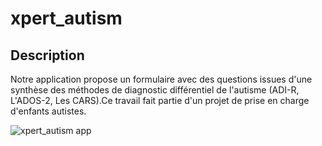 # xpert_autism



## Description

Notre application propose un formulaire avec des questions issues d'une synthèse des méthodes de diagnostic différentiel de l'autisme (ADI-R, L'ADOS-2, Les CARS).Ce travail fait partie d'un projet de prise en charge d'enfants autistes.




![xpert_autism app](https://user-images.githubusercontent.com/102144188/172907350-af6866d1-263a-4d2f-9c60-dda2cb6a4ec8.jpg)



